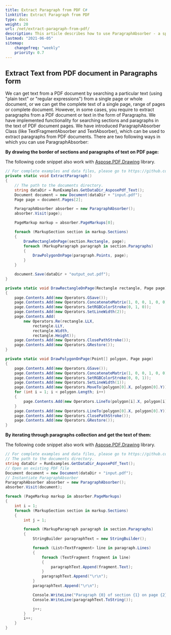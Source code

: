 ```yaml
---
title: Extract Paragraph from PDF C#
linktitle: Extract Paragraph from PDF
type: docs
weight: 20
url: /net/extract-paragraph-from-pdf/
description: This article describes how to use ParagraphAbsorber - a special tool in Aspose.PDF to extract text from PDF documents.
lastmod: "2021-06-05"
sitemap:
    changefreq: "weekly"
    priority: 0.7
---
```


## Extract Text from PDF document in Paragraphs form

We can get text from a PDF document by searching a particular text (using "plain text" or "regular expressions") from a single page or whole document, or we can get the complete text of a single page, range of pages or complete document. However, in some cases, you require to extract paragraphs from a PDF document or text in the form of Paragraphs. We have implemented functionality for searching sections and paragraphs in the text of PDF document pages. We have introduced ParagraphAbsorber Class (like TextFragmentAbsorber and TextAbsorber), which can be used to extract paragraphs from PDF documents. There are two following ways in which you can use ParagraphAbsorber:

**By drawing the border of sections and paragraphs of text on PDF page:**

The following code snippet also work with [Aspose.PDF.Drawing](/pdf/net/drawing/) library.

```csharp
// For complete examples and data files, please go to https://github.com/aspose-pdf/Aspose.PDF-for-.NET
private static void ExtractParagraph()
{
    // The path to the documents directory.
    string dataDir = RunExamples.GetDataDir_AsposePdf_Text();
    Document document = new Document(dataDir + "input.pdf");
    Page page = document.Pages[2];

    ParagraphAbsorber absorber = new ParagraphAbsorber();
    absorber.Visit(page);

    PageMarkup markup = absorber.PageMarkups[0];

    foreach (MarkupSection section in markup.Sections)
    {
        DrawRectangleOnPage(section.Rectangle, page);
        foreach (MarkupParagraph paragraph in section.Paragraphs)
        {
            DrawPolygonOnPage(paragraph.Points, page);
        }
    }

    document.Save(dataDir + "output_out.pdf");
}

private static void DrawRectangleOnPage(Rectangle rectangle, Page page)
{
    page.Contents.Add(new Operators.GSave());
    page.Contents.Add(new Operators.ConcatenateMatrix(1, 0, 0, 1, 0, 0));
    page.Contents.Add(new Operators.SetRGBColorStroke(0, 1, 0));
    page.Contents.Add(new Operators.SetLineWidth(2));
    page.Contents.Add(
        new Operators.Re(rectangle.LLX,
            rectangle.LLY,
            rectangle.Width,
            rectangle.Height));
    page.Contents.Add(new Operators.ClosePathStroke());
    page.Contents.Add(new Operators.GRestore());
}

private static void DrawPolygonOnPage(Point[] polygon, Page page)
{
    page.Contents.Add(new Operators.GSave());
    page.Contents.Add(new Operators.ConcatenateMatrix(1, 0, 0, 1, 0, 0));
    page.Contents.Add(new Operators.SetRGBColorStroke(0, 0, 1));
    page.Contents.Add(new Operators.SetLineWidth(1));
    page.Contents.Add(new Operators.MoveTo(polygon[0].X, polygon[0].Y));
    for (int i = 1; i < polygon.Length; i++)
    {
        page.Contents.Add(new Operators.LineTo(polygon[i].X, polygon[i].Y));
    }
    page.Contents.Add(new Operators.LineTo(polygon[0].X, polygon[0].Y));
    page.Contents.Add(new Operators.ClosePathStroke());
    page.Contents.Add(new Operators.GRestore());
}
```

**By iterating through paragraphs collection and get the text of them:**

The following code snippet also work with [Aspose.PDF.Drawing](/pdf/net/drawing/) library.

```csharp
// For complete examples and data files, please go to https://github.com/aspose-pdf/Aspose.PDF-for-.NET
// The path to the documents directory.
string dataDir = RunExamples.GetDataDir_AsposePdf_Text();
// Open an existing PDF file
Document document = new Document(dataDir + "input.pdf");
// Instantiate ParagraphAbsorber
ParagraphAbsorber absorber = new ParagraphAbsorber();
absorber.Visit(document);

foreach (PageMarkup markup in absorber.PageMarkups)
{
    int i = 1;
    foreach (MarkupSection section in markup.Sections)
    {
        int j = 1;

        foreach (MarkupParagraph paragraph in section.Paragraphs)
        {
            StringBuilder paragraphText = new StringBuilder();

            foreach (List<TextFragment> line in paragraph.Lines)
            {
                foreach (TextFragment fragment in line)
                {
                    paragraphText.Append(fragment.Text);
                }
                paragraphText.Append("\r\n");
            }
            paragraphText.Append("\r\n");

            Console.WriteLine("Paragraph {0} of section {1} on page {2}:", j, i, markup.Number);
            Console.WriteLine(paragraphText.ToString());

            j++;
        }
        i++;
    }
}
```

